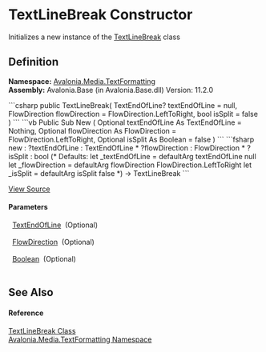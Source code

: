 # TextLineBreak Constructor


Initializes a new instance of the <a href="T_Avalonia_Media_TextFormatting_TextLineBreak">TextLineBreak</a> class



## Definition
**Namespace:** <a href="N_Avalonia_Media_TextFormatting">Avalonia.Media.TextFormatting</a>  
**Assembly:** Avalonia.Base (in Avalonia.Base.dll) Version: 11.2.0

<Tabs groupId="api-code-preview">
<TabItem value="csharp" label="C#">
```csharp
public TextLineBreak(
	TextEndOfLine? textEndOfLine = null,
	FlowDirection flowDirection = FlowDirection.LeftToRight,
	bool isSplit = false
)
```
</TabItem>
<TabItem value="vb" label="VB">
```vb
Public Sub New ( 
	Optional textEndOfLine As TextEndOfLine = Nothing,
	Optional flowDirection As FlowDirection = FlowDirection.LeftToRight,
	Optional isSplit As Boolean = false
)
```
</TabItem>
<TabItem value="fsharp" label="F#">
```fsharp
new : 
        ?textEndOfLine : TextEndOfLine * 
        ?flowDirection : FlowDirection * 
        ?isSplit : bool 
(* Defaults:
        let _textEndOfLine = defaultArg textEndOfLine null
        let _flowDirection = defaultArg flowDirection FlowDirection.LeftToRight
        let _isSplit = defaultArg isSplit false
*)
-> TextLineBreak
```
</TabItem>
</Tabs>



<a href="https://github.com/AvaloniaUI/Avalonia/tree/master/src/Avalonia.Base/Media/TextFormatting/TextLineBreak.cs#L5" title="View the source code">View Source</a>



#### Parameters
<dl><dt>  <a href="T_Avalonia_Media_TextFormatting_TextEndOfLine">TextEndOfLine</a>  (Optional)</dt><dd> </dd><dt>  <a href="T_Avalonia_Media_FlowDirection">FlowDirection</a>  (Optional)</dt><dd> </dd><dt>  <a href="https://learn.microsoft.com/dotnet/api/system.boolean" target="_blank" rel="noopener noreferrer">Boolean</a>  (Optional)</dt><dd> </dd></dl>

## See Also


#### Reference
<a href="T_Avalonia_Media_TextFormatting_TextLineBreak">TextLineBreak Class</a>  
<a href="N_Avalonia_Media_TextFormatting">Avalonia.Media.TextFormatting Namespace</a>  

